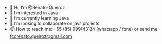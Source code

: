 - 👋 Hi, I’m @Renato-Queiroz
- 👀 I’m interested in Java
- 🌱 I’m currently learning Java
- 💞️ I’m looking to collaborate on java projects
- 📫 How to reach me: +55 (85) 999743124 (whatsapp / fone) or send me fcorenato.queiroz@gmail.com
